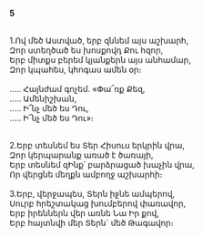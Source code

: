 **5**

\
1.Ով մեծ Աստված, երբ զննեմ այս աշխարհ,\
 Զոր ստեղծած ես խոսքովդ Քու հզոր,\
 Երբ միտքս բերեմ կյանքերն այս անհամար,\
 Զոր կպահես, կհոգաս ամեն օր։\
\
 ..... Հայնժամ գոչեմ. «Փա՜ռք Քեզ,\
 ..... Ամենիշխան,\
 ..... Ի՜նչ մեծ ես Դու,\
 ..... Ի՜նչ մեծ ես Դու»։

\
2.Երբ տեսնեմ ես Տեր Հիսուս երկրին վրա,\
 Զոր կերպարանք առած է ծառայի,\
 Երբ տեսնեմ զԻնք՝ բարձրացած խաչին վրա,\
 Որ վերցնե մեղքն ամբողջ աշխարհի։\
\
3.Երբ, վերջապես, Տերն իջնե ամպերով,\
 Սուրբ հրեշտակաց խումբերով փառավոր,\
 Երբ իրեններն վեր առնե Նա Իր քով,\
 Երբ հայտնվի մեր Տերն` մեծ Թագավոր։
